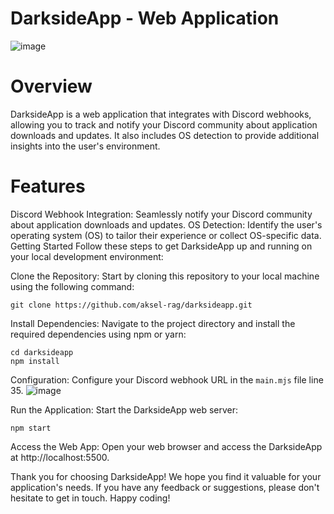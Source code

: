 # DarksideApp - Web Application
![image](https://github.com/aksel-rag/darksideapp/assets/67398418/bab71b50-1db1-4f51-aaf0-cf43137d6d7d)


# Overview
DarksideApp is a web application that integrates with Discord webhooks, allowing you to track and notify your Discord community about application downloads and updates. It also includes OS detection to provide additional insights into the user's environment.

# Features
Discord Webhook Integration: Seamlessly notify your Discord community about application downloads and updates.
OS Detection: Identify the user's operating system (OS) to tailor their experience or collect OS-specific data.
Getting Started
Follow these steps to get DarksideApp up and running on your local development environment:

Clone the Repository: Start by cloning this repository to your local machine using the following command:

```
git clone https://github.com/aksel-rag/darksideapp.git
```

Install Dependencies: Navigate to the project directory and install the required dependencies using npm or yarn:
```
cd darksideapp
npm install
```

Configuration: Configure your Discord webhook URL in the ```main.mjs``` file line 35.
![image](https://github.com/aksel-rag/darksideapp/assets/67398418/332d1b86-e0fa-4172-ac4a-be02b2585977)


Run the Application: Start the DarksideApp web server:
```
npm start
```

Access the Web App: Open your web browser and access the DarksideApp at http://localhost:5500.

Thank you for choosing DarksideApp! We hope you find it valuable for your application's needs. If you have any feedback or suggestions, please don't hesitate to get in touch. Happy coding!
